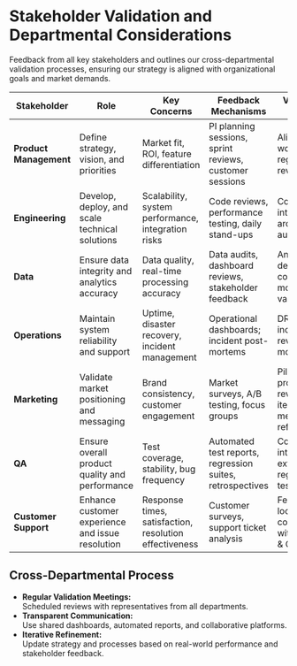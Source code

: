 # Stakeholder Validation and Departmental Considerations

Feedback from all key stakeholders and outlines our cross-departmental validation processes, ensuring our strategy is aligned with organizational goals and market demands.

| **Stakeholder**          | **Role**                                         | **Key Concerns**                                  | **Feedback Mechanisms**                           | **Validation Actions**                             | **Outcome Metrics**                           |
|--------------------------|--------------------------------------------------|---------------------------------------------------|---------------------------------------------------|---------------------------------------------------|-----------------------------------------------|
| **Product Management**   | Define strategy, vision, and priorities          | Market fit, ROI, feature differentiation           | PI planning sessions, sprint reviews, customer sessions | Alignment workshops; regular OKR reviews           | Strategic KPIs met; high user adoption         |
| **Engineering**          | Develop, deploy, and scale technical solutions   | Scalability, system performance, integration risks | Code reviews, performance testing, daily stand-ups | Continuous integration; architectural audits       | 99.99% uptime; <500ms response time              |
| **Data**                 | Ensure data integrity and analytics accuracy     | Data quality, real-time processing accuracy        | Data audits, dashboard reviews, stakeholder feedback | Anomaly detection; continuous model validation      | >99% data accuracy; actionable BI insights        |
| **Operations**           | Maintain system reliability and support          | Uptime, disaster recovery, incident management       | Operational dashboards; incident post-mortems      | DR drills; incident reviews; SLA monitoring         | Rapid incident resolution; high system availability|
| **Marketing**            | Validate market positioning and messaging        | Brand consistency, customer engagement            | Market surveys, A/B testing, focus groups           | Pilot program reviews; iterative messaging refinement | Increased engagement; higher conversion rates     |
| **QA**                   | Ensure overall product quality and performance   | Test coverage, stability, bug frequency             | Automated test reports, regression suites, retrospectives | Continuous integration; extensive regression testing | >90% test coverage; minimal critical issues         |
| **Customer Support**     | Enhance customer experience and issue resolution   | Response times, satisfaction, resolution effectiveness| Customer surveys, support ticket analysis          | Feedback loops; collaboration with Product & QA      | High customer satisfaction; reduced churn          |

## Cross-Departmental Process
- **Regular Validation Meetings:**  
  Scheduled reviews with representatives from all departments.
- **Transparent Communication:**  
  Use shared dashboards, automated reports, and collaborative platforms.
- **Iterative Refinement:**  
  Update strategy and processes based on real-world performance and stakeholder feedback.
